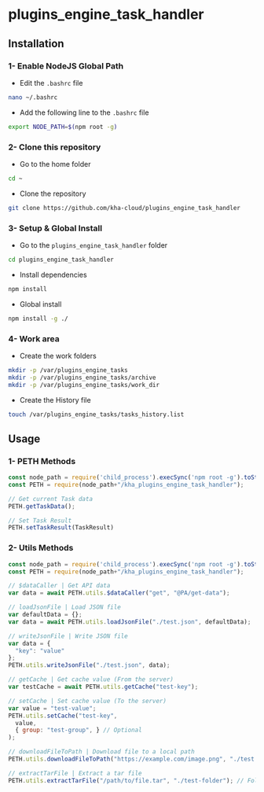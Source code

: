 # plugins_engine_task_handler

## Installation

### 1- Enable NodeJS Global Path

- Edit the `.bashrc` file
```bash
nano ~/.bashrc
```

- Add the following line to the `.bashrc` file
```bash
export NODE_PATH=$(npm root -g)
```

### 2- Clone this repository

- Go to the home folder
```bash
cd ~
```

- Clone the repository
```bash
git clone https://github.com/kha-cloud/plugins_engine_task_handler
```

### 3- Setup & Global Install

- Go to the `plugins_engine_task_handler` folder
```bash
cd plugins_engine_task_handler
```

- Install dependencies
```bash
npm install
```

- Global install
```bash
npm install -g ./
```

### 4- Work area

- Create the work folders
```bash
mkdir -p /var/plugins_engine_tasks
mkdir -p /var/plugins_engine_tasks/archive
mkdir -p /var/plugins_engine_tasks/work_dir
```

- Create the History file
```bash
touch /var/plugins_engine_tasks/tasks_history.list
```

## Usage

### 1- PETH Methods

```js
const node_path = require('child_process').execSync('npm root -g').toString().trim();
const PETH = require(node_path+"/kha_plugins_engine_task_handler");

// Get current Task data
PETH.getTaskData();

// Set Task Result
PETH.setTaskResult(TaskResult)
```

### 2- Utils Methods

```js
const node_path = require('child_process').execSync('npm root -g').toString().trim();
const PETH = require(node_path+"/kha_plugins_engine_task_handler");

// $dataCaller | Get API data
var data = await PETH.utils.$dataCaller("get", "@PA/get-data");

// loadJsonFile | Load JSON file
var defaultData = {};
var data = await PETH.utils.loadJsonFile("./test.json", defaultData);

// writeJsonFile | Write JSON file
var data = {
  "key": "value"
};
PETH.utils.writeJsonFile("./test.json", data);

// getCache | Get cache value (From the server)
var testCache = await PETH.utils.getCache("test-key");

// setCache | Set cache value (To the server)
var value = "test-value";
PETH.utils.setCache("test-key", 
  value,
  { group: "test-group", } // Optional
);

// downloadFileToPath | Download file to a local path
PETH.utils.downloadFileToPath("https://example.com/image.png", "./test.png");

// extractTarFile | Extract a tar file
PETH.utils.extractTarFile("/path/to/file.tar", "./test-folder"); // Folder "test-folder" should be created before extraction
```